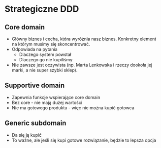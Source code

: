 # Strategiczne DDD

## Core domain

* Główny biznes i cecha, która wyróżnia nasz biznes. Konkretny element na którym musimy się skoncentrować.
* Odpowiada na pytania
  * Dlaczego system powstał
  * Dlaczego go nie kupiliśmy
* Nie zawsze jest oczywista (np. Marta Lenkowska i rzeczy dookoła jej marki, a nie super szybki sklep).

## Supportive domain

* Zapewnia funkcje wspierające core domain
* Bez core - nie mają dużej wartości
* Nie ma gotowego produktu - więc nie można kupić gotowca

## Generic subdomain

* Da się ją kupić
* To ważne, ale jeśli się kupi gotowe rozwiązanie, będzie to lepsza opcja
